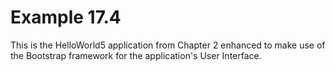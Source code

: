 Example 17.4
============
This is the HelloWorld5 application from Chapter 2 enhanced to make use of the Bootstrap framework for the application's User Interface.